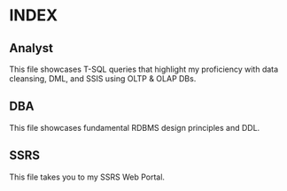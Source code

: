 # INDEX

## Analyst
This file showcases T-SQL queries that highlight my proficiency with data cleansing, DML, and SSIS using OLTP & OLAP DBs.

## DBA
This file showcases fundamental RDBMS design principles and DDL. 

## SSRS
This file takes you to my SSRS Web Portal.

